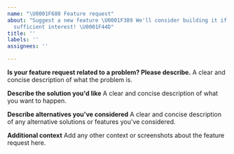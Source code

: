 ```yaml
---
name: "\U0001F680 Feature request"
about: "Suggest a new feature \U0001F389 We'll consider building it if it receives
  sufficient interest! \U0001F44D"
title: ''
labels: ''
assignees: ''

---
```


**Is your feature request related to a problem? Please describe.**
A clear and concise description of what the problem is.

**Describe the solution you'd like**
A clear and concise description of what you want to happen.

**Describe alternatives you've considered**
A clear and concise description of any alternative solutions or features you've considered.

**Additional context**
Add any other context or screenshots about the feature request here.
